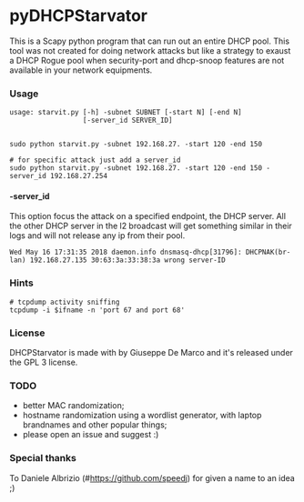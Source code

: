 # pyDHCPStarvator

This is a Scapy python program that can run out an entire DHCP pool.
This tool was not created for doing network attacks but like a strategy to exaust a DHCP Rogue pool when security-port and dhcp-snoop features are not available in your network equipments.

### Usage
````
usage: starvit.py [-h] -subnet SUBNET [-start N] [-end N]
                  [-server_id SERVER_ID]


sudo python starvit.py -subnet 192.168.27. -start 120 -end 150

# for specific attack just add a server_id
sudo python starvit.py -subnet 192.168.27. -start 120 -end 150 -server_id 192.168.27.254
````

#### -server_id
This option focus the attack on a specified endpoint, the DHCP server.
All the other DHCP server in the l2 broadcast will get something similar in their logs and will not release any ip from their pool.
````
Wed May 16 17:31:35 2018 daemon.info dnsmasq-dhcp[31796]: DHCPNAK(br-lan) 192.168.27.135 30:63:3a:33:38:3a wrong server-ID
````

### Hints
````
# tcpdump activity sniffing
tcpdump -i $ifname -n 'port 67 and port 68'
````
### License

DHCPStarvator is made with by Giuseppe De Marco and it's released under the GPL 3 license.

### TODO

- better MAC randomization;
- hostname randomization using a wordlist generator, with laptop brandnames and other popular things;
- please open an issue and suggest :)

### Special thanks
To Daniele Albrizio (#https://github.com/speedj) for given a name to an idea ;)
